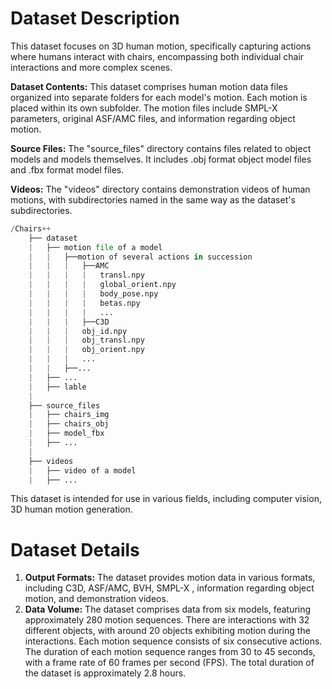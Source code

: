 # Dataset Description

This dataset focuses on 3D human motion, specifically capturing actions where humans interact with chairs, encompassing both individual chair interactions and more complex scenes.

**Dataset Contents:** This dataset comprises human motion data files organized into separate folders for each model's motion. Each motion is placed within its own subfolder. The motion files include SMPL-X parameters, original ASF/AMC files, and information regarding object motion.

**Source Files:** The "source_files" directory contains files related to object models and models themselves. It includes .obj format object model files and .fbx format model files.

**Videos:** The "videos" directory contains demonstration videos of human motions, with subdirectories named in the same way as the dataset's subdirectories.

```python
/Chairs++
    ├── dataset
    |   ├── motion file of a model
    |	|	├──motion of several actions in succession
   	|	|	|	├──AMC
    |	|	|	|	transl.npy
    |	|	|	|	global_orient.npy
    |	|	|	|	body_pose.npy
    |	|	|	|	betas.npy
    |	|	|	|	...
    |	|	|	├──C3D
    |	|	|	obj_id.npy
    |	|	|	obj_transl.npy
   	|	|	|	obj_orient.npy
    |	|	|	...
    |	|	├──...
    |   ├── ...
    |	├── lable
    |
    ├── source_files
    |   ├── chairs_img
    |   ├── chairs_obj
    |   ├── model_fbx
    |   ├── ...
    |
    ├── videos
    |   ├── video of a model
    |   ├── ...
```

This dataset is intended for use in various fields, including computer vision, 3D human motion generation. 



# Dataset Details

1. **Output Formats:** The dataset provides motion data in various formats, including C3D, ASF/AMC, BVH, SMPL-X , information regarding object motion, and demonstration videos.
2. **Data Volume:** The dataset comprises data from six models, featuring approximately 280 motion sequences. There are interactions with 32 different objects, with around 20 objects exhibiting motion during the interactions. Each motion sequence consists of six consecutive actions. The duration of each motion sequence ranges from 30 to 45 seconds, with a frame rate of 60 frames per second (FPS). The total duration of the dataset is approximately 2.8 hours.